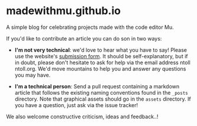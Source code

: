 # madewithmu.github.io

A simple blog for celebrating projects made with the code editor Mu.

If you'd like to contribute an article you can do son in two ways:

* **I'm not very technical**: we'd love to hear what you have to say! Please
  use the website's [submission form](https://madewith.mu/submit/). It should
  be self-explanatory, but if in doubt, please don't hesitate to ask for help
  via the email address ntoll <at> ntoll.org. We'd move mountains to help you
  and answer any questions you may have.

* **I'm a technical person**: Send a pull request containing a markdown article
  that follows the existing naming conventions found in the `_posts` directory.
  Note that graphical assets should go in the `assets` directory. If you have a
  question, just ask via the issue tracker!

We also welcome constructive criticism, ideas and feedback..!
